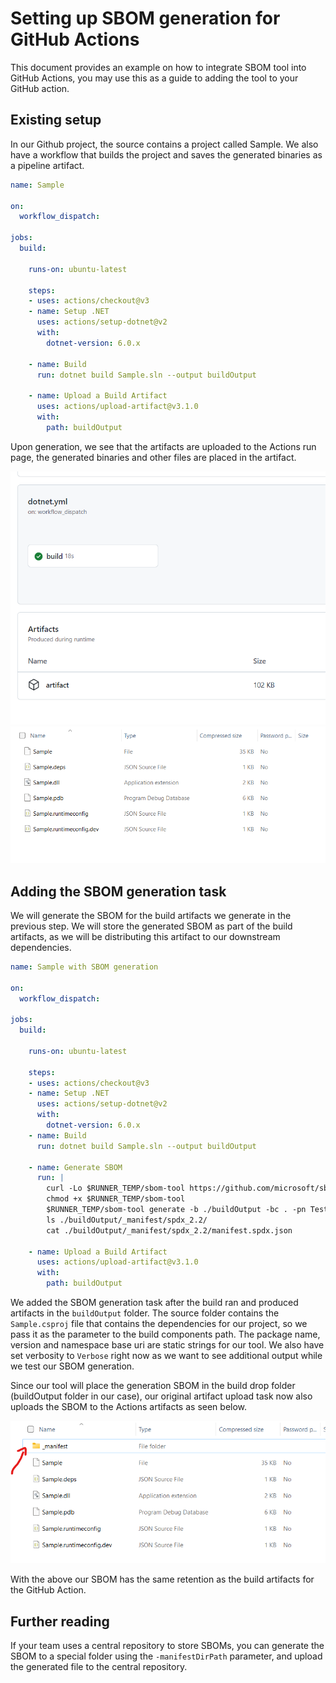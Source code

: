 # Setting up SBOM generation for GitHub Actions

This document provides an example on how to integrate SBOM tool into GitHub Actions, you may use this as a guide to adding the tool to your GitHub action.

## Existing setup

In our Github project, the source contains a project called Sample. We also have a workflow that builds the project and saves the generated binaries as a pipeline artifact.

```yaml
name: Sample

on: 
  workflow_dispatch:

jobs:
  build:

    runs-on: ubuntu-latest

    steps:
    - uses: actions/checkout@v3
    - name: Setup .NET
      uses: actions/setup-dotnet@v2
      with:
        dotnet-version: 6.0.x

    - name: Build
      run: dotnet build Sample.sln --output buildOutput

    - name: Upload a Build Artifact
      uses: actions/upload-artifact@v3.1.0
      with:
        path: buildOutput
```

Upon generation, we see that the artifacts are uploaded to the Actions run page, the generated binaries and other files are placed in the artifact.

![actions run](./images/github-workflow-run-details.png)
![actions-artifact-without-sbom](./images/github-downloaded-folder-without-sbom.png)

## Adding the SBOM generation task

We will generate the SBOM for the build artifacts we generate in the previous step. We will store the generated SBOM as part of the build artifacts, as we will be distributing this artifact to our downstream dependencies. 

```yaml
name: Sample with SBOM generation

on: 
  workflow_dispatch:

jobs:
  build:

    runs-on: ubuntu-latest

    steps:
    - uses: actions/checkout@v3
    - name: Setup .NET
      uses: actions/setup-dotnet@v2
      with:
        dotnet-version: 6.0.x
    - name: Build
      run: dotnet build Sample.sln --output buildOutput
      
    - name: Generate SBOM
      run: |
        curl -Lo $RUNNER_TEMP/sbom-tool https://github.com/microsoft/sbom-tool/releases/latest/download/sbom-tool-linux-x64
        chmod +x $RUNNER_TEMP/sbom-tool
        $RUNNER_TEMP/sbom-tool generate -b ./buildOutput -bc . -pn Test -pv 1.0.0 -nsb https://sbom.mycompany.com -V Verbose
        ls ./buildOutput/_manifest/spdx_2.2/
        cat ./buildOutput/_manifest/spdx_2.2/manifest.spdx.json

    - name: Upload a Build Artifact
      uses: actions/upload-artifact@v3.1.0
      with:
        path: buildOutput
```

We added the SBOM generation task after the build ran and produced artifacts in the `buildOutput` folder. The source folder contains the `Sample.csproj` file that contains the dependencies for our project, so we pass it as the parameter to the build components path. The package name, version and namespace base uri are static strings for our tool. We also have set verbosity to `Verbose` right now as we want to see additional output while we test our SBOM generation.

Since our tool will place the generation SBOM in the build drop folder (buildOutput folder in our case), our original artifact upload task now also uploads the SBOM to the Actions artifacts as seen below.

![actions-artifact-with-sbom](./images/github-downloaded-folder-with-sbom.png)

With the above our SBOM has the same retention as the build artifacts for the GitHub Action.

## Further reading

If your team uses a central repository to store SBOMs, you can generate the SBOM to a special folder using the `-manifestDirPath` parameter, and upload the generated file to the central repository.